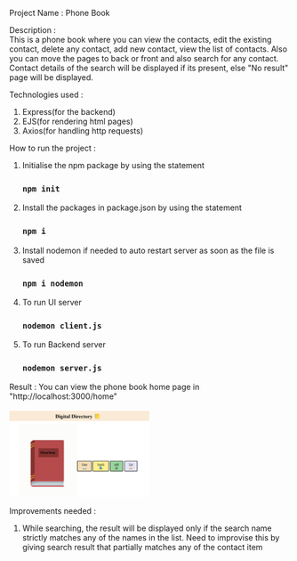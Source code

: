 Project Name : Phone Book

Description : <br>This is a phone book where you can view the contacts, edit the existing contact, delete any contact, add new contact, view the list of contacts.
              Also you can move the pages to back or front and also search for any contact. Contact details of the search will be displayed if its present, 
              else "No result" page will be displayed.

Technologies used : <ol><li>Express(for the backend)</li><li>EJS(for rendering html pages)</li><li>Axios(for handling http requests)</li></ol>

How to run the project : 
<ol>
  <li>Initialise the npm package by using the statement 
    
### `npm init`

</li>
  <li>Install the packages in package.json by using the statement </li>

### `npm i`
  
  <li>Install nodemon if needed to auto restart server as soon as the file is saved </li>

### `npm i nodemon`
  
  <li>To run UI server</li>

### `nodemon client.js`
  
  <li>To run Backend server </li>

### `nodemon server.js`
  
</ol>

Result : You can view the phone book home page in "http://localhost:3000/home"

<img src="./public/images/PhoneBook_1.png" width=50% height=50%>

Improvements needed : 
<ol>
<li>While searching, the result will be displayed only if the search name strictly matches any of the names in the list. Need to improvise this by giving search result 
  that partially matches any of the contact item </li>
</ol>


